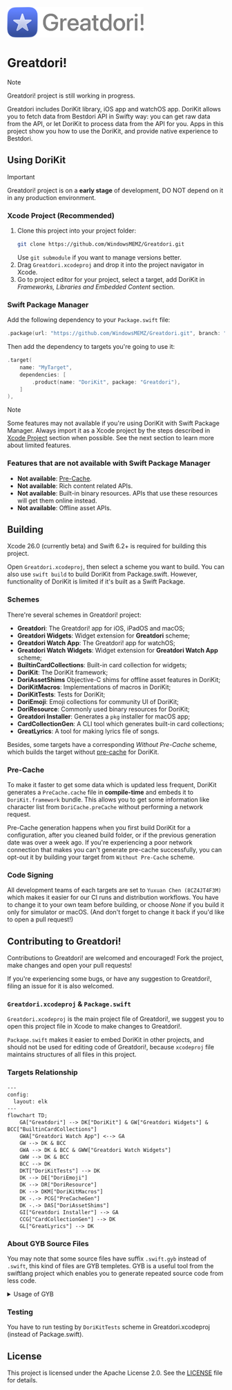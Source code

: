 <picture>
  <source media="(prefers-color-scheme: dark)" srcset="Artwork/IconWithText~dark.png">
  <img src="Artwork/IconWithText.png" alt="Greatdori! logo" height="70">
</picture>

# Greatdori!

> [!NOTE]
> Greatdori! project is still working in progress.

Greatdori includes DoriKit library, iOS app and watchOS app.
DoriKit allows you to fetch data from Bestdori API in Swifty way:
you can get raw data from the API,
or let DoriKit to process data from the API for you.
Apps in this project show you how to use the DoriKit,
and provide native experience to Bestdori.

## Using DoriKit
> [!IMPORTANT]
> Greatdori! project is on a **early stage** of development,
> DO NOT depend on it in any production environment.

### Xcode Project (Recommended)
1. Clone this project into your project folder:
    ```sh
    git clone https://github.com/WindowsMEMZ/Greatdori.git
    ```
    Use `git submodule` if you want to manage versions better.
2. Drag `Greatdori.xcodeproj` and drop it into the project navigator in Xcode.
3. Go to project editor for your project, select a target,
    add DoriKit in *Frameworks, Libraries and Embedded Content* section.

### Swift Package Manager
Add the following dependency to your `Package.swift` file:

```swift
.package(url: "https://github.com/WindowsMEMZ/Greatdori.git", branch: "main"),
```

Then add the dependency to targets you're going to use it:

```swift
.target(
    name: "MyTarget", 
    dependencies: [
        .product(name: "DoriKit", package: "Greatdori"),
    ]
),
```

> [!NOTE]
> Some features may not available if you're using DoriKit
> with Swift Package Manager. Always import it as a Xcode project
> by the steps described in [Xcode Project](xcode-project-recommended) section when possible.
> See the next section to learn more about limited features.

### Features that are not available with Swift Package Manager
- **Not available**: [Pre-Cache](#pre-cache).
- **Not available**: Rich content related APIs.
- **Not available**: Built-in binary resources. APIs that use these resources
    will get them online instead.
- **Not available**: Offline asset APIs.

## Building
Xcode 26.0 (currently beta) and Swift 6.2+ is required for building this project.

Open `Greatdori.xcodeproj`, then select a scheme you want to build.
You can also use `swift build` to build DoriKit from Package.swift.
However, functionality of DoriKit is limited if it's built as a Swift Package.

### Schemes
There're several schemes in Greatdori! project:

- **Greatdori**: The Greatdori! app for iOS, iPadOS and macOS;
- **Greatdori Widgets**: Widget extension for **Greatdori** scheme;
- **Greatdori Watch App**: The Greatdori! app for watchOS;
- **Greatdori Watch Widgets**: Widget extension for **Greatdori Watch App** scheme;
- **BuiltinCardCollections**: Built-in card collection for widgets;
- **DoriKit**: The DoriKit framework;
- **DoriAssetShims** Objective-C shims for offline asset features in DoriKit;
- **DoriKitMacros**: Implementations of macros in DoriKit;
- **DoriKitTests**: Tests for DoriKit;
- **DoriEmoji**: Emoji collections for community UI of DoriKit;
- **DoriResource**: Commonly used binary resources for DoriKit;
- **Greatdori Installer**: Generates a `pkg` installer for macOS app;
- **CardCollectionGen**: A CLI tool which generates built-in card collections;
- **GreatLyrics**: A tool for making lyrics file of songs.

Besides, some targets have a corresponding *Without Pre-Cache* scheme,
which builds the target without [pre-cache](#pre-cache) for DoriKit.

### Pre-Cache
To make it faster to get some data which is updated less frequent,
DoriKit generates a `PreCache.cache` file in **compile-time**
and embeds it to `DoriKit.framework` bundle. This allows you to get some information
like character list from `DoriCache.preCache` without performing a network request.

Pre-Cache generation happens when you first build DoriKit for a configuration,
after you cleaned build folder, or if the previous generation date was over a week ago.
If you're experiencing a poor network connection
that makes you can't generate pre-cache successfully,
you can opt-out it by building your target from `Without Pre-Cache` scheme.

### Code Signing
All development teams of each targets are set to `Yuxuan Chen (8CZ4JT4F3M)`
which makes it easier for our CI runs and distribution workflows.
You have to change it to your own team before building,
or choose *None* if you build it only for simulator or macOS.
(And don't forget to change it back if you'd like to open a pull request!)

## Contributing to Greatdori!
Contributions to Greatdori! are welcomed and encouraged!
Fork the project, make changes and open your pull requests!

If you're experiencing some bugs, or have any suggestion to Greatdori!,
filing an issue for it is also welcomed.

### `Greatdori.xcodeproj` & `Package.swift`
`Greatdori.xcodeproj` is the main project file of Greatdori!,
we suggest you to open this project file in Xcode to make changes to Greatdori!.

`Package.swift` makes it easier to embed DoriKit in other projects,
and should not be used for editing code of Greatdori!,
because `xcodeproj` file maintains structures of all files in this project.

### Targets Relationship
```mermaid
---
config:
  layout: elk
---
flowchart TD;
    GA["Greatdori"] --> DK["DoriKit"] & GW["Greatdori Widgets"] & BCC["BuiltinCardCollections"]
    GWA["Greatdori Watch App"] <--> GA
    GW --> DK & BCC
    GWA --> DK & BCC & GWW["Greatdori Watch Widgets"]
    GWW --> DK & BCC
    BCC --> DK
    DKT["DoriKitTests"] --> DK
    DK --> DE["DoriEmoji"]
    DK --> DR["DoriResource"]
    DK --> DKM["DoriKitMacros"]
    DK -.-> PCG["PreCacheGen"]
    DK -.-> DAS["DoriAssetShims"]
    GI["Greatdori Installer"] --> GA
    CCG["CardCollectionGen"] --> DK
    GL["GreatLyrics"] --> DK
```

### About GYB Source Files
You may note that some source files have suffix `.swift.gyb` instead of `.swift`,
this kind of files are GYB templetes. GYB is a useful tool from the swiftlang project
which enables you to generate repeated source code from less code.

<details><summary>Usage of GYB</summary>

```

usage: gyb [-h] [-D NAME=VALUE] [-o TARGET] [--test] [--verbose-test] [--dump]
           [--line-directive LINE_DIRECTIVE]
           [file]

Generate Your Boilerplate!

positional arguments:
  file                  Path to GYB template file (defaults to stdin)

options:
  -h, --help            show this help message and exit
  -D NAME=VALUE         Bindings to be set in the template's execution context
  -o TARGET             Output file (defaults to stdout)
  --test                Run a self-test
  --verbose-test        Run a verbose self-test
  --dump                Dump the parsed template to stdout
  --line-directive LINE_DIRECTIVE
                        Line directive format string, which will be provided 2
                        substitutions, `%(line)d` and `%(file)s`. Example:
                        `#sourceLocation(file: "%(file)s", line: %(line)d)`
                        The default works automatically with the `line-
                        directive` tool, which see for more information.

    A GYB template consists of the following elements:

      - Literal text which is inserted directly into the output

      - %% or $$ in literal text, which insert literal '%' and '$'
        symbols respectively.

      - Substitutions of the form ${<python-expression>}.  The Python
        expression is converted to a string and the result is inserted
        into the output.

      - Python code delimited by %{...}%.  Typically used to inject
        definitions (functions, classes, variable bindings) into the
        evaluation context of the template.  Common indentation is
        stripped, so you can add as much indentation to the beginning
        of this code as you like

      - Lines beginning with optional whitespace followed by a single
        '%' and Python code.  %-lines allow you to nest other
        constructs inside them.  To close a level of nesting, use the
        "%end" construct.

      - Lines beginning with optional whitespace and followed by a
        single '%' and the token "end", which close open constructs in
        %-lines.

    Example template:

          - Hello -
        %{
             x = 42
             def succ(a):
                 return a+1
        }%

        I can assure you that ${x} < ${succ(x)}

        % if int(y) > 7:
        %    for i in range(3):
        y is greater than seven!
        %    end
        % else:
        y is less than or equal to seven
        % end

          - The End. -

    When run with "gyb -Dy=9", the output is

          - Hello -

        I can assure you that 42 < 43

        y is greater than seven!
        y is greater than seven!
        y is greater than seven!

          - The End. -

```

</details>

### Testing
You have to run testing by `DoriKitTests` scheme in Greatdori.xcodeproj (instead of Package.swift).

## License
This project is licensed under the Apache License 2.0. See the [LICENSE](LICENSE.txt) file for details.
